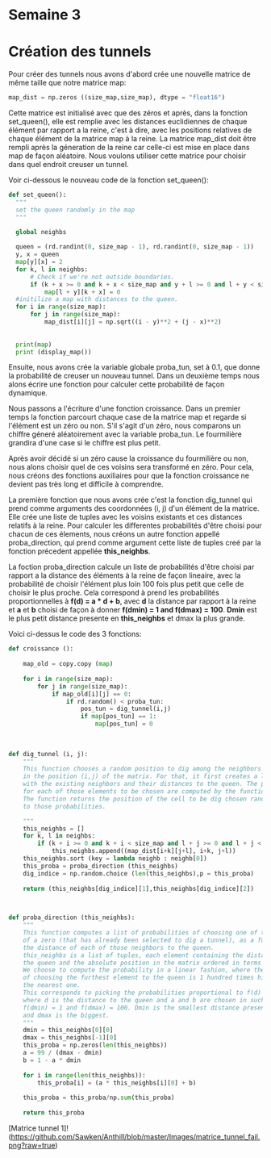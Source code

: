 # Semaine 3


# Création des tunnels


   Pour créer des tunnels nous avons d'abord crée une nouvelle matrice de même taille que notre matrice map:
```python
map_dist = np.zeros ((size_map,size_map), dtype = "float16")
```
  Cette matrice est initialisé avec que des zéros et après, dans la fonction set_queen(), elle est remplie avec les distances euclidiennes de chaque élément par rapport a la reine, c'est à dire, avec les positions relatives de chaque élément de la matrice map à la reine. La matrice map_dist doit être rempli après la géneration de la reine car celle-ci est mise en place dans map de façon aléatoire. Nous voulons utiliser cette matrice pour choisir dans quel endroit creuser un tunnel.
  
  Voir ci-dessous le nouveau code de la fonction set_queen():
  
  ```python
  def set_queen():
    """
    set the queen randomly in the map
    """

    global neighbs
    
    queen = (rd.randint(0, size_map - 1), rd.randint(0, size_map - 1))
    y, x = queen
    map[y][x] = 2
    for k, l in neighbs:
        # Check if we're not outside boundaries.
        if (k + x >= 0 and k + x < size_map and y + l >= 0 and l + y < size_map): 
            map[l + y][k + x] = 0
    #initilize a map with distances to the queen.
    for i in range(size_map):
        for j in range(size_map):
            map_dist[i][j] = np.sqrt((i - y)**2 + (j - x)**2)
    
    
    print(map)
    print (display_map())
```

   Ensuite, nous avons crée la variable globale proba_tun, set à 0.1, que donne la probabilité de creuser un nouveau tunnel. Dans un deuxième temps nous alons écrire une fonction pour calculer cette probabilité de façon dynamique.

   Nous passons a l'écriture d'une fonction croissance. Dans un premier temps la fonction parcourt chaque case de la matrice map et regarde si l'élément est un zéro ou non. S'il s'agit d'un zéro, nous comparons un chiffre géneré aléatoirement avec la variable proba_tun. Le fourmilière grandira d'une case si le chiffre est plus petit.
   
   Après avoir décidé si un zéro cause la croissance du fourmilière ou non, nous alons choisir quel de ces voisins sera transformé en zéro. Pour cela, nous créons des fonctions auxiliaires pour que la fonction croissance ne devient pas très long
   et difficile à comprendre. 
   
   La première fonction que nous avons crée c'est la fonction dig_tunnel qui prend comme arguments des coordonnées (i, j) d'un élément de la matrice. Elle crée une liste de tuples avec les voisins existants et ces distances relatifs à la reine. Pour calculer les differentes probabilités d'être choisi pour chacun de ces élements, nous créons un autre fonction appellé proba_direction, qui prend comme argument cette liste de tuples creé par la fonction précedent appellée __this_neighbs__. 
   
   La foction proba_direction calcule un liste de probabilités d'être choisi par rapport a la distance des éléments à la reine de façon lineaire, avec la probabilité de choisir l'élément plus loin 100 fois plus petit que celle de choisir le plus proche. Cela correspond à prend les probabilités proportionnelles à __f(d) = a * d + b__, avec __d__ la distance par rapport à la reine et __a__ et __b__ choisi de façon à donner __f(dmin) = 1 and f(dmax) = 100__. __Dmin__ est le plus petit distance presente en __this_neighbs__ et dmax la plus grande.
   
   Voici ci-dessus le code des 3 fonctions:
   
```python   
def croissance ():
    
    map_old = copy.copy (map)
    
    for i in range(size_map):
        for j in range(size_map):
            if map_old[i][j] == 0:
                if rd.random() < proba_tun:
                    pos_tun = dig_tunnel(i,j)
                    if map[pos_tun] == 1: 
                        map[pos_tun] = 0
                    
                    
   
def dig_tunnel (i, j):
    """
    This function chooses a random position to dig among the neighbors of a zero 
    in the position (i,j) of the matrix. For that, it first creates a list of tuples
    with the existing neighbors and their distances to the queen. The probabilities 
    for each of those elements to be chosen are computed by the function proba_direction.
    The function returns the position of the cell to be dig chosen randomly according
    to those probabilities.

    """
    this_neighbs = []
    for k, l in neighbs:
        if (k + i >= 0 and k + i < size_map and l + j >= 0 and l + j < size_map): 
            this_neighbs.append((map_dist[i+k][j+l], i+k, j+l))
    this_neighbs.sort (key = lambda neighb : neighb[0])
    this_proba = proba_direction (this_neighbs)
    dig_indice = np.random.choice (len(this_neighbs),p = this_proba)
    
    return (this_neighbs[dig_indice][1],this_neighbs[dig_indice][2])

    

def proba_direction (this_neighbs):
    """
    This function computes a list of probabilities of choosing one of the neighbors
    of a zero (that has already been selected to dig a tunnel), as a function of 
    the distance of each of those neighbors to the queen.
    this_neighbs is a list of tuples, each element containing the distance to 
    the queen and the absolute position in the matrix ordered in terms of distance.
    We choose to compute the probability in a linear fashion, where the probability
    of choosing the furthest element to the queen is 1 hundred times higher than choosing
    the nearest one. 
    This corresponds to picking the probabilities proportional to f(d) = a*d + b,
    where d is the distance to the queen and a and b are chosen in such a way that 
    f(dmin) = 1 and f(dmax) = 100. Dmin is the smallest distance present in this_neighbs
    and dmax is the biggest.
    """
    dmin = this_neighbs[0][0]
    dmax = this_neighbs[-1][0]
    this_proba = np.zeros(len(this_neighbs))
    a = 99 / (dmax - dmin)
    b = 1 - a * dmin
    
    for i in range(len(this_neighbs)):
        this_proba[i] = (a * this_neighbs[i][0] + b)
        
    this_proba = this_proba/np.sum(this_proba)
    
    return this_proba
```


[Matrice tunnel 1]!(https://github.com/Sawken/Anthill/blob/master/Images/matrice_tunnel_fail.png?raw=true)
